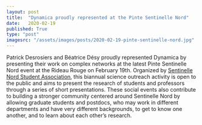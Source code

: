 ```yaml
---
layout: post
title:  "Dynamica proudly represented at the Pinte Sentinelle Nord"
date:   2020-02-19
published: True
type: "post"
imagesrc: "/assets/images/posts/2020-02-19-pinte-sentinelle-nord.jpg"
---
```


Patrick Desrosiers and Béatrice Désy proudly represented Dynamica by presenting their work on complex networks at the latest Pinte Sentinelle Nord event at the Rideau Rouge on February 19th.  Organized by [Sentinelle Nord Student Association](https://sentinellenord.ulaval.ca/en/communaute/association-etudiante-sentinelle-nord), this biannual science outreach activity is open to the public and aims to present the research of students and professors through a series of short presentations.  These social events also contribute to building a stronger community centered around Sentinelle Nord by allowing graduate students and postdocs, who may work in different departments and have very different backgrounds, to get to know one another, and to learn about each other’s research.
